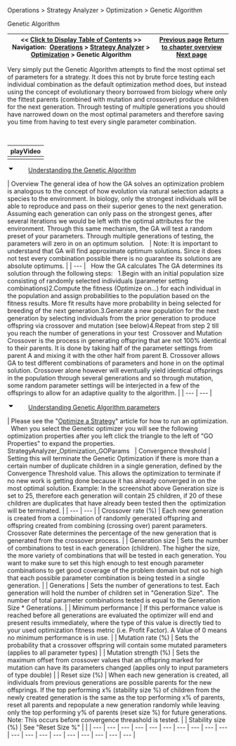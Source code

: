 ﻿


Operations \> Strategy Analyzer \> Optimization \> Genetic Algorithm






















Genetic Algorithm







| \<\< [Click to Display Table of Contents](genetic_algorithm.md) \>\> **Navigation:**     [Operations](operations-1.md) \> [Strategy Analyzer](strategy_analyzer-1.md) \> [Optimization](optimize_a_strategy-1.md) \> Genetic Algorithm | [Previous page](optimize_a_strategy-1.md) [Return to chapter overview](optimize_a_strategy-1.md) [Next page](optimization_fitness_metrics-1.md) |
| --- | --- |














Very simply put the Genetic Algorithm attempts to find the most optimal set of parameters for a strategy. It does this not by brute force testing each individual combination as the default optimization method does, but instead using the concept of evolutionary theory borrowed from biology where only the fittest parents (combined with mutation and crossover) produce children for the next generation. Through testing of multiple generations you should have narrowed down on the most optimal parameters and therefore saving you time from having to test every single parameter combination. 


 




| playVideo |
| --- |
|  |



![tog_minus](tog_minus-1.gif)        [Understanding the Genetic Algorithm](javascript:HMToggle('toggle','UnderstandingTheGeneticAlgorithm','UnderstandingTheGeneticAlgorithm_ICON'))




| Overview The general idea of how the GA solves an optimization problem is analogous to the concept of how evolution via natural selection adapts a species to the environment. In biology, only the strongest individuals will be able to reproduce and pass on their superior genes to the next generation. Assuming each generation can only pass on the strongest genes, after several iterations we would be left with the optimal attributes for the environment. Through this same mechanism, the GA will test a random preset of your parameters. Through multiple generations of testing, the parameters will zero in on an optimum solution.     | Note: It is important to understand that GA will find approximate optimum solutions. Since it does not test every combination possible there is no guarantee its solutions are absolute optimums. | | --- |      How the GA calculates The GA determines its solution through the following steps:   1\.Begin with an initial population size consisting of randomly selected individuals (parameter setting combinations)2\.Compute the fitness (Optimize on...) for each individual in the population and assign probabilities to the population based on the fitness results. More fit results have more probability in being selected for breeding of the next generation.3\.Generate a new population for the next generation by selecting individuals from the prior generation to produce offspring via crossover and mutation (see below)4\.Repeat from step 2 till you reach the number of generations in your test  Crossover and Mutation Crossover is the process in generating offspring that are not 100% identical to their parents. It is done by taking half of the parameter settings from parent A and mixing it with the other half from parent B. Crossover allows GA to test different combinations of parameters and hone in on the optimal solution. Crossover alone however will eventually yield identical offsprings in the population through several generations and so through mutation, some random parameter settings will be interjected in a few of the offsprings to allow for an adaptive quality to the algorithm. |
| --- | --- |



![tog_minus](tog_minus-1.gif)        [Understanding Genetic Algorithm parameters](javascript:HMToggle('toggle','UnderstandingGeneticAlgorithmParameters','UnderstandingGeneticAlgorithmParameters_ICON'))




| Please see the "[Optimize a Strategy](optimize_a_strategy-1.md)" article for how to run an optimization.   When you select the Genetic optimizer you will see the following optimization properties after you left click the triangle to the left of "GO Properties" to expand the properties.    StrategyAnalyzer_Optimization_GOParams     | Convergence threshold | Setting this will terminate the Genetic Optimization if there is more than a certain number of duplicate children in a single generation, defined by the Convergence Threshold value. This allows the optimization to terminate if no new work is getting done because it has already converged in on the most optimal solution. Example: In the screenshot above Generation size is set to 25, therefore each generation will contain 25 children, if 20 of these children are duplicates that have already been tested then the  optimization will be terminated. | | --- | --- | | Crossover rate (%) | Each new generation is created from a combination of randomly generated offspring and offspring created from combining (crossing over) parent parameters. Crossover Rate determines the percentage of the new generation that is generated from the crossover process. | | Generation size | Sets the number of combinations to test in each generation (children). The higher the size, the more variety of combinations that will be tested in each generation. You want to make sure to set this high enough to test enough parameter combinations to get good coverage of the problem domain but not so high that each possible parameter combination is being tested in a single generation. | | Generations | Sets the number of generations to test. Each generation will hold the number of children set in "Generation Size".  The number of total parameter combinations tested is equal to the Generation Size \* Generations. | | Minimum performance | If this performance value is reached before all generations are evaluated the optimizer will end and present results immediately, where the type of this value is directly tied to your used optimization fitness metric (i.e. Profit Factor). A Value of 0 means no minimum performance is in use. | | Mutation rate (%) | Sets the probability that a crossover offspring will contain some mutated parameters (applies to all parameter types) | | Mutation strength (%) | Sets the maximum offset from crossover values that an offspring marked for mutation can have its parameters changed (applies only to input parameters of type double) | | Reset size (%) | When each new generation is created, all individuals from previous generations are possible parents for the new offsprings. If the top performing x% (stability size %) of children from the newly created generation is the same as the top performing x% of parents, reset all parents and repopulate a new generation randomly while leaving only the top performing y% of parents (reset size %) for future generations. Note: This occurs before convergence threashold is tested. | | Stability size (%) | See "Reset Size %" | |
| --- | --- | --- | --- | --- | --- | --- | --- | --- | --- | --- | --- | --- | --- | --- | --- | --- | --- | --- |











